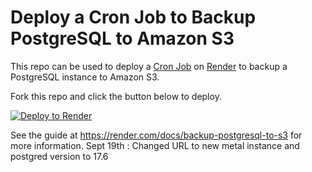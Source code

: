 # Deploy a Cron Job to Backup PostgreSQL to Amazon S3

This repo can be used to deploy a [Cron Job](https://render.com/docs/cronjobs) on [Render](https://render.com) to backup a PostgreSQL instance to Amazon S3.

Fork this repo and click the button below to deploy.

[![Deploy to Render](https://render.com/images/deploy-to-render-button.svg)](https://render.com/deploy)

See the guide at https://render.com/docs/backup-postgresql-to-s3 for more information.
Sept 19th : Changed URL to new metal instance and postgred version to 17.6 


